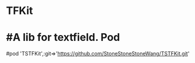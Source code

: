 TFKit
====
#A lib for textfield.
Pod
====
#pod 'TSTFKit',:git=>'https://github.com/StoneStoneStoneWang/TSTFKit.git'
